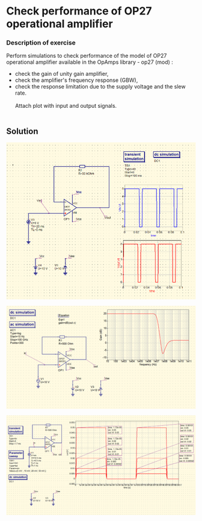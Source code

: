 # Check performance of OP27 operational amplifier


### Description of exercise
Perform simulations to check performance of the model of  OP27 operational amplifier available in the OpAmps library - op27 (mod) :

- check the gain of unity gain amplifier,
- check the amplifier's frequency response (GBW),
- check the response limitation due to the supply voltage and the slew rate.
<br><br>
Attach plot with input and output signals. 
<br><br>

## Solution
<p align="center">
  <img src ="Unity_Gan Amplifier.png" width = "700" title="photo">  
</p>


<p align="center">
  <img src ="GBW.png" width = "700" title="photo">  
</p>


<p align="center">
  <img src ="slew_rate.png" width = "700" title="photo">  
</p>

